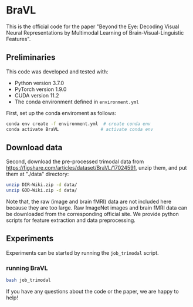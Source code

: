 # BraVL
This is the official code for the paper "Beyond the Eye: Decoding Visual Neural Representations by Multimodal Learning of Brain-Visual-Linguistic Features".

## Preliminaries

This code was developed and tested with:
- Python version 3.7.0
- PyTorch version 1.9.0
- CUDA version 11.2
- The conda environment defined in `environment.yml`

First, set up the conda enviroment as follows:
```bash
conda env create -f environment.yml  # create conda env
conda activate BraVL                # activate conda env
```
## Download data
Second, download the pre-processed trimodal data from https://figshare.com/articles/dataset/BraVL/17024591, unzip them, and put them at "./data" directory:
```bash
unzip DIR-Wiki.zip -d data/
unzip GOD-Wiki.zip -d data/
```
Note that, the raw (image and brain fMRI) data are not included here because they are too large. Raw ImageNet images and brain fMRI data can be downloaded from the corresponding official site. We provide python scripts for feature extraction and data preprocessing.

## Experiments

Experiments can be started by running the `job_trimodal` script.


### running BraVL
```bash
bash job_trimodal
```

If you have any questions about the code or the paper, we are happy to help!
